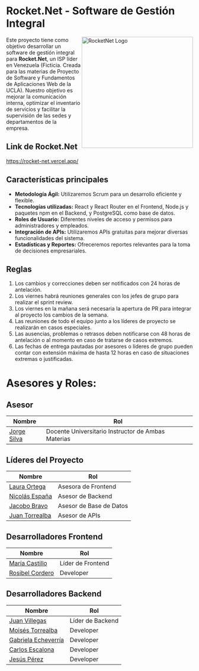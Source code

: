 # Rocket.Net - Software de Gestión Integral

<img height="300" width="300"  align="right" src="https://github.com/Pancratzia/Rocket.net/blob/main/Guias/Frontend/logo.jpg" alt="RocketNet Logo">

Este proyecto tiene como objetivo desarrollar un software de gestión integral para **Rocket.Net**, un ISP líder en Venezuela (Ficticia. Creada para las materias de Proyecto de Software y Fundamentos de Aplicaciones Web de la UCLA). Nuestro objetivo es mejorar la comunicación interna, optimizar el inventario de servicios y facilitar la supervisión de las sedes y departamentos de la empresa.

## Link de Rocket.Net
https://rocket-net.vercel.app/

## Características principales

- **Metodología Ágil:** Utilizaremos Scrum para un desarrollo eficiente y flexible.
- **Tecnologías utilizadas:** React y React Router en el Frontend, Node.js y paquetes npm en el Backend, y PostgreSQL como base de datos.
- **Roles de Usuario:** Diferentes niveles de acceso y permisos para administradores y empleados.
- **Integración de APIs:** Utilizaremos APIs gratuitas para mejorar diversas funcionalidades del sistema.
- **Estadísticas y Reportes:** Ofreceremos reportes relevantes para la toma de decisiones empresariales.

## Reglas

1. Los cambios y correcciones deben ser notificados con 24 horas de antelación.
2. Los viernes habrá reuniones generales con los jefes de grupo para realizar el sprint review.
3. Los viernes en la mañana será necesaria la apertura de PR para integrar al proyecto los cambios de la semana.
4. Las reuniones de todo el equipo junto a los líderes de proyecto se realizarán en casos especiales.
5. Las ausencias, problemas o retrasos deben notificarse con 48 horas de antelación o al momento en caso de tratarse de casos extremos.
6. Las fechas de entrega pautadas por asesores o líderes de grupo pueden contar con extensión máxima de hasta 12 horas en caso de situaciones extremas o justificadas.

# **Asesores y Roles:**

## Asesor

| Nombre          | Rol                   |
|-----------------|-----------------------|
| [Jorge Silva](https://github.com/jsilvaalvarez "Profile")   | Docente Universitario Instructor de Ambas Materias   |

## Líderes del Proyecto

| Nombre          | Rol                   |
|-----------------|-----------------------|
| [Laura Ortega](https://github.com/Pancratzia "Profile")    | Asesora de Frontend   |
| [Nicolás España](https://github.com/NicolasEspana "Profile")  | Asesor de Backend     |
| [Jacobo Bravo](https://github.com/jacobobravo30 "Profile")     | Asesor de Base de Datos |
| [Juan Torrealba](https://github.com/JuanTorrealba "Profile")   | Asesor de APIs        |

## Desarrolladores Frontend

| Nombre          | Rol                   |
|-----------------|-----------------------|
| [María Castillo](https://github.com/marfcastillo "Profile")  | Líder de Frontend   |
| [Rosibel Cordero ](https://github.com/none "Profile")  | Developer  |

## Desarrolladores Backend

| Nombre          | Rol                   |
|-----------------|-----------------------|
| [Juan Villegas](https://github.com/juan436 "Profile")     | Líder de Backend   |
| [Moisés Torrealba](https://github.com/MoiMetd "Profile")  | Developer   |
| [Gabriela Echeverría](https://github.com/gabaechv "Profile")  | Developer   |
| [Carlos Escalona](https://github.com/CalOwO278 "Profile")  | Developer  |
| [Jesús Pérez](https://github.com/JEPerezGomez "Profile")  | Developer  |

